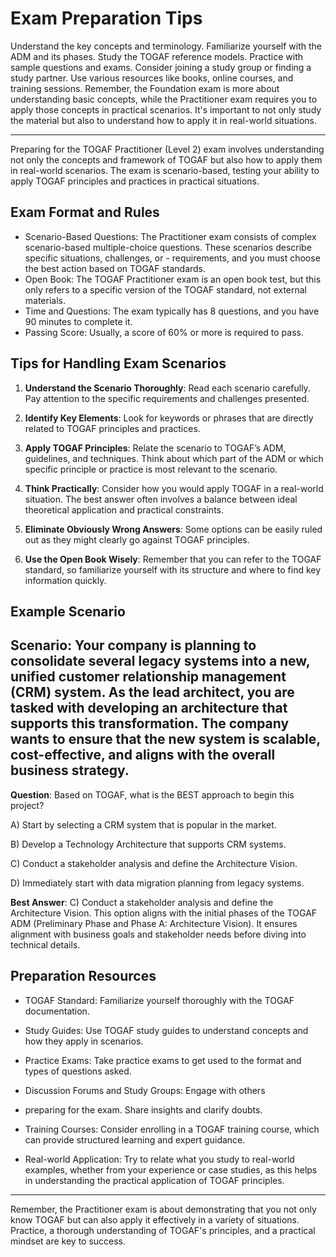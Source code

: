 # Exam Preparation Tips
Understand the key concepts and terminology.
Familiarize yourself with the ADM and its phases.
Study the TOGAF reference models.
Practice with sample questions and exams.
Consider joining a study group or finding a study partner.
Use various resources like books, online courses, and training sessions.
Remember, the Foundation exam is more about understanding basic concepts, while the Practitioner exam requires you to apply those concepts in practical scenarios. It's important to not only study the material but also to understand how to apply it in real-world situations.

---

Preparing for the TOGAF Practitioner (Level 2) exam involves understanding not only the concepts and framework of TOGAF but also how to apply them in real-world scenarios. The exam is scenario-based, testing your ability to apply TOGAF principles and practices in practical situations.

## Exam Format and Rules
- Scenario-Based Questions: The Practitioner exam consists of complex scenario-based multiple-choice questions. These scenarios describe specific situations, challenges, or - requirements, and you must choose the best action based on TOGAF standards.
- Open Book: The TOGAF Practitioner exam is an open book test, but this only refers to a specific version of the TOGAF standard, not external materials.
- Time and Questions: The exam typically has 8 questions, and you have 90 minutes to complete it.
- Passing Score: Usually, a score of 60% or more is required to pass.
## Tips for Handling Exam Scenarios
1. **Understand the Scenario Thoroughly**: Read each scenario carefully. Pay attention to the specific requirements and challenges presented.

2. **Identify Key Elements**: Look for keywords or phrases that are directly related to TOGAF principles and practices.

3. **Apply TOGAF Principles**: Relate the scenario to TOGAF’s ADM, guidelines, and techniques. Think about which part of the ADM or which specific principle or practice is most relevant to the scenario.

4. **Think Practically**: Consider how you would apply TOGAF in a real-world situation. The best answer often involves a balance between ideal theoretical application and practical constraints.

5. **Eliminate Obviously Wrong Answers**: Some options can be easily ruled out as they might clearly go against TOGAF principles.

6. **Use the Open Book Wisely**: Remember that you can refer to the TOGAF standard, so familiarize yourself with its structure and where to find key information quickly.

## Example Scenario
Scenario: Your company is planning to consolidate several legacy systems into a new, unified customer relationship management (CRM) system. As the lead architect, you are tasked with developing an architecture that supports this transformation. The company wants to ensure that the new system is scalable, cost-effective, and aligns with the overall business strategy.
---

**Question**: Based on TOGAF, what is the BEST approach to begin this project?

A) Start by selecting a CRM system that is popular in the market.

B) Develop a Technology Architecture that supports CRM systems.

C) Conduct a stakeholder analysis and define the Architecture Vision.

D) Immediately start with data migration planning from legacy systems.

**Best Answer**: C) Conduct a stakeholder analysis and define the Architecture Vision. This option aligns with the initial phases of the TOGAF ADM (Preliminary Phase and Phase A: Architecture Vision). It ensures alignment with business goals and stakeholder needs before diving into technical details.

## Preparation Resources
- TOGAF Standard: Familiarize yourself thoroughly with the TOGAF documentation.
- Study Guides: Use TOGAF study guides to understand concepts and how they apply in scenarios.
- Practice Exams: Take practice exams to get used to the format and types of questions asked.
- Discussion Forums and Study Groups: Engage with others
- preparing for the exam. Share insights and clarify doubts.

- Training Courses: Consider enrolling in a TOGAF training course, which can provide structured learning and expert guidance.

- Real-world Application: Try to relate what you study to real-world examples, whether from your experience or case studies, as this helps in understanding the practical application of TOGAF principles.

---

Remember, the Practitioner exam is about demonstrating that you not only know TOGAF but can also apply it effectively in a variety of situations. Practice, a thorough understanding of TOGAF's principles, and a practical mindset are key to success.